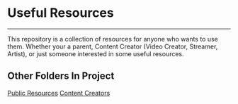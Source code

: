 # Useful Resources
---

This repository is a collection of resources for anyone who wants to use them. Whether your a parent, Content Creator (Video Creator, Streamer, Artist), or just someone interested in some useful resources.

## Other Folders In Project
[Public Resources](https://github.com/KensonPlays/Useful-Resources/tree/master/Public)
[Content Creators](https://github.com/KensonPlays/Useful-Resources/tree/master/Content%20Creators)
